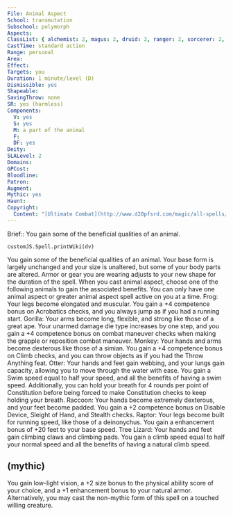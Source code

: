 ```yaml
---
File: Animal Aspect
School: transmutation
Subschool: polymorph
Aspects: 
ClassList: { alchemist: 2, magus: 2, druid: 2, ranger: 2, sorcerer: 2, wizard: 2, bloodrager: 2, psychic: 2 }
CastTime: standard action
Range: personal
Area: 
Effect: 
Targets: you
Duration: 1 minute/level (D)
Dismissible: yes
Shapeable: 
SavingThrow: none
SR: yes (harmless)
Components:
  V: yes
  S: yes
  M: a part of the animal
  F: 
  DF: yes
Deity: 
SLALevel: 2
Domains: 
GPCost: 
Bloodline: 
Patron: 
Augment: 
Mythic: yes
Haunt: 
Copyright:
  Content: "[Ultimate Combat](http://www.d20pfsrd.com/magic/all-spells/a/animal-aspect)"
---
```

Brief:: You gain some of the beneficial qualities of an animal.

```dataviewjs
customJS.Spell.printWiki(dv)
```

You gain some of the beneficial qualities of an animal. Your base form is largely unchanged and your size is unaltered, but some of your body parts are altered. Armor or gear you are wearing adjusts to your new shape for the duration of the spell. When you cast animal aspect, choose one of the following animals to gain the associated benefits. You can only have one animal aspect or greater animal aspect spell active on you at a time.  Frog: Your legs become elongated and muscular. You gain a +4 competence bonus on Acrobatics checks, and you always jump as if you had a running start.  Gorilla: Your arms become long, flexible, and strong like those of a great ape. Your unarmed damage die type increases by one step, and you gain a +4 competence bonus on combat maneuver checks when making the grapple or reposition combat maneuver.  Monkey: Your hands and arms become dexterous like those of a simian. You gain a +4 competence bonus on Climb checks, and you can throw objects as if you had the Throw Anything feat.  Otter: Your hands and feet gain webbing, and your lungs gain capacity, allowing you to move through the water with ease. You gain a Swim speed equal to half your speed, and all the benefits of having a swim speed. Additionally, you can hold your breath for 4 rounds per point of Constitution before being forced to make Constitution checks to keep holding your breath.  Raccoon: Your hands become extremely dexterous, and your feet become padded. You gain a +2 competence bonus on Disable Device, Sleight of Hand, and Stealth checks.  Raptor: Your legs become built for running speed, like those of a deinonychus. You gain a enhancement bonus of +20 feet to your base speed.  Tree Lizard: Your hands and feet gain climbing claws and climbing pads. You gain a climb speed equal to half your normal speed and all the benefits of having a natural climb speed.


## (mythic)

You gain low-light vision, a +2 size bonus to the physical ability score of your choice, and a +1 enhancement bonus to your natural armor. Alternatively, you may cast the non-mythic form of this spell on a touched willing creature.
